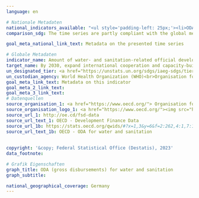 ```yaml
---
language: en    

# Nationale Metadaten    
national_indicators_available: "<ul style='padding-left: 25px;'><li>ODA (gross disbursements) for water and sanitation</li> <li> ODA (gross disbursements) for other related purposes</li></ul>"    
comparison_sdg: The time series are partly compliant with the global metadata.    

goal_meta_national_link_text: Metadata on the presented time series    

# Globale Metadaten    
indicator_name: Amount of water- and sanitation-related official development assistance that is part of a government-coordinated spending plan    
target_name: By 2030, expand international cooperation and capacity-building support to developing countries in water- and sanitation-related activities and programmes, including water harvesting, desalination, water efficiency, wastewater treatment, recycling and reuse technologies    
un_designated_tier: <a href="https://unstats.un.org/sdgs/iaeg-sdgs/tier-classification/" title="Click here for more information on the UN tier classification."  target="_blank">Tier I</a>    
un_custodian_agency: World Health Organization (WHO)<br>Organisation for Economic Co-operation and Development (OECD)    
goal_meta_link_text: Metadata on this indicator    
goal_meta_2_link_text:     
goal_meta_3_link_text:         
# Datenquellen
source_organisation_1: <a href="https://www.oecd.org/"> Organisation for Economic Co-operation and Development (OECD) </a>
source_organisation_logo_1: <a href="https://www.oecd.org/"><img src="https://g205sdgs.github.io/sdg-indicators/public/OrgImgEn/oecd.png" alt="Logo oecd" style="height:60px; width:148px"/></a>
source_url_1: http://oe.cd/fsd-data
source_url_text_1: OECD - Development Finance Data
source_url_1b: https://stats.oecd.org/qwids/#?x=1,3&y=6&f=2:262,4:1,7:1,9:85,5:3,8:85&q=2:262+4:1+7:1,2+9:85+5:3+8:85+1:10+3:51,255,100,123+6:2010,2011,2012,2013,2014,2015,2016,2017,2018,2019,2020,2021
source_url_text_1b: OECD - ODA for water and sanitation
    
    
copyright: '&copy; Federal Statistical Office (Destatis), 2023'    
data_footnote:     

# Grafik Eigenschaften    
graph_title: ODA (gross disbursements) for water and sanitation
graph_subtitle:     

national_geographical_coverage: Germany    
---
```


<span></span>